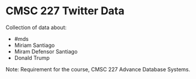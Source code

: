 # CMSC 227 Twitter Data

Collection of data about:

* #mds
* Miriam Santiago
* Miram Defensor Santiago
* Donald Trump

Note: Requirement for the course, CMSC 227 Advance Database Systems.


